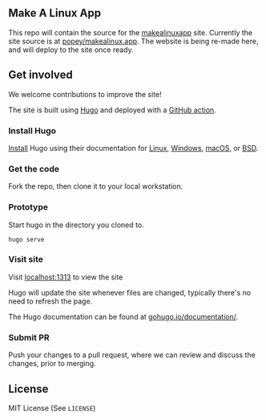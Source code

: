 ## Make A Linux App

This repo will contain the source for the [makealinuxapp](https://makealinux.app) site. Currently the site source is at [popey/makealinux.app](https://github.com/popey/makealinux.app). The website is being re-made here, and will deploy to the site once ready.

## Get involved

We welcome contributions to improve the site!

The site is built using [Hugo](https://gohugo.io/) and deployed with a [GitHub action](https://github.com/features/actions).

### Install Hugo

[Install](https://gohugo.io/installation/) Hugo using their documentation for [Linux](https://gohugo.io/installation/linux/), [Windows](https://gohugo.io/installation/windows/), [macOS](https://gohugo.io/installation/macos/), or [BSD](https://gohugo.io/installation/bsd/).

<!-- not sure we need this yet 
You'll also need dart-sass-embedded, and vanilla framework.

`sudo snap install dart-sass-embedded`

`npm install vanilla-framework`
--> 
### Get the code

Fork the repo, then clone it to your local workstation.

### Prototype

Start hugo in the directory you cloned to.

`hugo serve`

### Visit site

Visit [localhost:1313](https://localhost:1313) to view the site

Hugo will update the site whenever files are changed, typically there's no need to refresh the page.

The Hugo documentation can be found at [gohugo.io/documentation/](https://gohugo.io/documentation/).

### Submit PR

Push your changes to a pull request, where we can review and discuss the changes, prior to merging. 

<!-- To do - issue #4
## Code of Conduct

Please respect the [Ubuntu Code of Conduct](https://ubuntu.com/community/ethos/code-of-conduct) when interacting with others in this repo. 
-->

## License
MIT License (See `LICENSE`)
